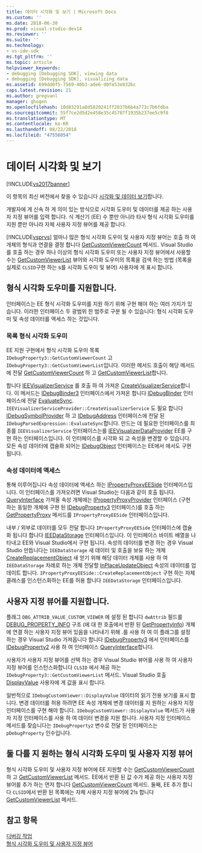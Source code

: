 ```yaml
---
title: 데이터 시각화 및 보기 | Microsoft Docs
ms.custom: ''
ms.date: 2018-06-30
ms.prod: visual-studio-dev14
ms.reviewer: ''
ms.suite: ''
ms.technology:
- vs-ide-sdk
ms.tgt_pltfrm: ''
ms.topic: article
helpviewer_keywords:
- debugging [Debugging SDK], viewing data
- debugging [Debugging SDK], visualizing data
ms.assetid: 699dd0f5-7569-40b3-ade6-d0fe53e832bc
caps.latest.revision: 21
ms.author: gregvanl
manager: ghogen
ms.openlocfilehash: 10d83291a8d5820241ff2837b6b4a773c7b6fdba
ms.sourcegitcommit: 55f7ce2d5d2e458e35c45787f1935b237ee5c9f8
ms.translationtype: MT
ms.contentlocale: ko-KR
ms.lasthandoff: 08/22/2018
ms.locfileid: "47556054"
---
```

# <a name="visualizing-and-viewing-data"></a>데이터 시각화 및 보기
[!INCLUDE[vs2017banner](../../includes/vs2017banner.md)]

이 항목의 최신 버전에서 찾을 수 있습니다 [시각화 및 데이터 보기](https://docs.microsoft.com/visualstudio/extensibility/debugger/visualizing-and-viewing-data)합니다.  
  
개발자에 게 신속 하 게 의미 있는 방식으로 시각화 도우미 및 데이터를 제공 하는 사용자 지정 뷰어를 입력 합니다. 식 계산기 (EE) 수 뿐만 아니라 타사 형식 시각화 도우미를 지원 뿐만 아니라 자체 사용자 지정 뷰어를 제공 합니다.  
  
 [!INCLUDE[vsprvs](../../includes/vsprvs-md.md)] 얼마나 많은 형식 시각화 도우미 및 사용자 지정 뷰어는 호출 하 여 개체의 형식과 연결을 결정 합니다 [GetCustomViewerCount](../../extensibility/debugger/reference/idebugproperty3-getcustomviewercount.md) 메서드. Visual Studio를 호출 하는 경우 하나 이상의 형식 시각화 도우미 또는 사용자 지정 뷰어에서 사용할 수는 [GetCustomViewerList](../../extensibility/debugger/reference/idebugproperty3-getcustomviewerlist.md) 뷰어와 시각화 도우미의 목록을 검색 하는 방법 (목록을 실제로 `CLSID`구현 하는 s를 시각화 도우미 및 뷰어) 사용자에 게 표시 합니다.  
  
## <a name="supporting-type-visualizers"></a>형식 시각화 도우미를 지원합니다.  
 인터페이스는 EE 형식 시각화 도우미를 지원 하기 위해 구현 해야 하는 여러 가지가 있습니다. 이러한 인터페이스 두 광범위 한 범주로 구분 될 수 있습니다: 형식 시각화 도우미 및 속성 데이터를 액세스 하는 것입니다.  
  
### <a name="listing-type-visualizers"></a>목록 형식 시각화 도우미  
 EE 지원 구현에서 형식 시각화 도우미 목록 `IDebugProperty3::GetCustomViewerCount` 고 `IDebugProperty3::GetCustomViewerList`입니다. 이러한 메서드 호출이 해당 메서드에 전달 [GetCustomViewerCount](../../extensibility/debugger/reference/ieevisualizerservice-getcustomviewercount.md) 하 고 [GetCustomViewerList](../../extensibility/debugger/reference/ieevisualizerservice-getcustomviewerlist.md)합니다.  
  
 합니다 [IEEVisualizerService](../../extensibility/debugger/reference/ieevisualizerservice.md) 를 호출 하 여 가져온 [CreateVisualizerService](../../extensibility/debugger/reference/ieevisualizerserviceprovider-createvisualizerservice.md)합니다. 이 메서드는 [IDebugBinder3](../../extensibility/debugger/reference/idebugbinder3.md) 인터페이스에서 가져온 합니다 [IDebugBinder](../../extensibility/debugger/reference/idebugbinder.md) 인터페이스에 전달 [EvaluateSync](../../extensibility/debugger/reference/idebugparsedexpression-evaluatesync.md). `IEEVisualizerServiceProvider::CreateVisualizerService` 도 필요 합니다 [IDebugSymbolProvider](../../extensibility/debugger/reference/idebugsymbolprovider.md) 하 고 [IDebugAddress](../../extensibility/debugger/reference/idebugaddress.md) 인터페이스에 전달 된 `IDebugParsedExpression::EvaluateSync`합니다. 만드는 데 필요한 인터페이스를 최종를 `IEEVisualizerService` 인터페이스는를 [IEEVisualizerDataProvider](../../extensibility/debugger/reference/ieevisualizerdataprovider.md) EE를 구현 하는 인터페이스입니다. 이 인터페이스를 시각화 되 고 속성을 변경할 수 있습니다. 모든 속성 데이터에 캡슐화 되어는 [IDebugObject](../../extensibility/debugger/reference/idebugobject.md) 인터페이스는 EE에서 에서도 구현 됩니다.  
  
### <a name="accessing-property-data"></a>속성 데이터에 액세스  
 통해 이루어집니다 속성 데이터에 액세스 하는 [IPropertyProxyEESide](../../extensibility/debugger/reference/ipropertyproxyeeside.md) 인터페이스입니다. 이 인터페이스를 가져오려면 Visual Studio는 다음과 같이 호출 됩니다. [QueryInterface](http://msdn.microsoft.com/library/62fce95e-aafa-4187-b50b-e6611b74c3b3) 가져올 속성 개체에는 [IPropertyProxyProvider](../../extensibility/debugger/reference/ipropertyproxyprovider.md) 인터페이스 (구현 하는 동일한 개체에 구현 된 [ IDebugProperty3](../../extensibility/debugger/reference/idebugproperty3.md) 인터페이스)를 호출 하는 [GetPropertyProxy](../../extensibility/debugger/reference/ipropertyproxyprovider-getpropertyproxy.md) 메서드를 `IPropertyProxyEESide` 인터페이스입니다.  
  
 내부 / 외부로 데이터를 모두 전달 합니다 `IPropertyProxyEESide` 인터페이스에 캡슐화 됩니다 합니다 [IEEDataStorage](../../extensibility/debugger/reference/ieedatastorage.md) 인터페이스입니다. 이 인터페이스 바이트 배열을 나타내고 EE와 Visual Studio에서 구현 됩니다. 속성의 데이터를 변경 하는 경우 Visual Studio 만듭니다는 `IEEDataStorage` 새 데이터 및 호출을 보유 하는 개체 [CreateReplacementObject](../../extensibility/debugger/reference/ipropertyproxyeeside-createreplacementobject.md) 새 얻기 위해 해당 데이터 개체를 사용 하 여 `IEEDataStorage` 차례로 하는 개체 전달할 [InPlaceUpdateObject](../../extensibility/debugger/reference/ipropertyproxyeeside-inplaceupdateobject.md) 속성의 데이터를 업데이트 합니다. `IPropertyProxyEESide::CreateReplacementObject` 구현 하는 자체 클래스를 인스턴스화하는 EE를 허용 합니다 `IEEDataStorage` 인터페이스입니다.  
  
## <a name="supporting-custom-viewers"></a>사용자 지정 뷰어를 지원합니다.  
 플래그 `DBG_ATTRIB_VALUE_CUSTOM_VIEWER` 에 설정 된 합니다 `dwAttrib` 필드를 [DEBUG_PROPERTY_INFO](../../extensibility/debugger/reference/debug-property-info.md) 구조 (에 대 한 호출에서 반환 된 [GetPropertyInfo](../../extensibility/debugger/reference/idebugproperty2-getpropertyinfo.md)) 개체에 연결 하는 사용자 지정 뷰어 있음을 나타내기 위해 .를 사용 하 여 이 플래그를 설정 하는 경우 Visual Studio 가져옵니다 합니다 [IDebugProperty3](../../extensibility/debugger/reference/idebugproperty3.md) 에서 인터페이스를 [IDebugProperty2](../../extensibility/debugger/reference/idebugproperty2.md) 사용 하 여 인터페이스 [QueryInterface](http://msdn.microsoft.com/library/62fce95e-aafa-4187-b50b-e6611b74c3b3)합니다.  
  
 사용자가 사용자 지정 뷰어를 선택 하는 경우 Visual Studio 뷰어를 사용 하 여 사용자 지정 뷰어를 인스턴스화합니다 `CLSID` 에서 제공 하는 `IDebugProperty3::GetCustomViewerList` 메서드. Visual Studio 호출 [DisplayValue](../../extensibility/debugger/reference/idebugcustomviewer-displayvalue.md) 사용자에 게 값을 표시 합니다.  
  
 일반적으로 `IDebugCustomViewer::DisplayValue` 데이터의 읽기 전용 보기를 표시 합니다. 변경 데이터를 허용 하려면 EE 속성 개체에 변경 데이터를 지 원하는 사용자 지정 인터페이스를 구현 해야 합니다. `IDebugCustomViewer::DisplayValue` 메서드가 사용자 지정 인터페이스를 사용 하 여 데이터 변경을 지원 합니다. 사용자 지정 인터페이스 메서드를 찾습니다는 `IDebugProperty2` 변수로 전달 된 인터페이스는 `pDebugProperty` 인수입니다.  
  
## <a name="supporting-both-type-visualizers-and-custom-viewers"></a>둘 다를 지 원하는 형식 시각화 도우미 및 사용자 지정 뷰어  
 형식 시각화 도우미 및 사용자 지정 뷰어에 EE 지원할 수는 [GetCustomViewerCount](../../extensibility/debugger/reference/idebugproperty3-getcustomviewercount.md) 하 고 [GetCustomViewerList](../../extensibility/debugger/reference/idebugproperty3-getcustomviewerlist.md) 메서드. EE에서 반환 된 값 수가 제공 하는 사용자 지정 뷰어를 추가 하는 먼저 합니다 [GetCustomViewerCount](../../extensibility/debugger/reference/ieevisualizerservice-getcustomviewercount.md) 메서드. 둘째, EE 추가 합니다 `CLSID`에서 반환 된 목록에는 자체 사용자 지정 뷰어에 2!s 합니다 [GetCustomViewerList](../../extensibility/debugger/reference/ieevisualizerservice-getcustomviewerlist.md) 메서드.  
  
## <a name="see-also"></a>참고 항목  
 [디버깅 작업](../../extensibility/debugger/debugging-tasks.md)   
 [형식 시각화 도우미 및 사용자 지정 뷰어](../../extensibility/debugger/type-visualizer-and-custom-viewer.md)

